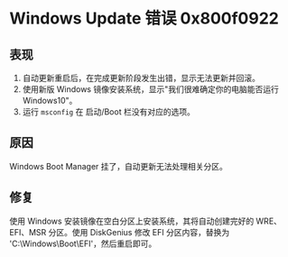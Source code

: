 # Windows Update 错误 0x800f0922

## 表现

1. 自动更新重启后，在完成更新阶段发生出错，显示无法更新并回滚。
2. 使用新版 Windows 镜像安装系统，显示"我们很难确定你的电脑能否运行Windows10"。
3. 运行 `msconfig` 在 启动/Boot 栏没有对应的选项。

## 原因

Windows Boot Manager 挂了，自动更新无法处理相关分区。

## 修复

使用 Windows 安装镜像在空白分区上安装系统，其将自动创建完好的 WRE、EFI、MSR 分区。使用 DiskGenius 修改 EFI 分区内容，替换为 'C:\Windows\Boot\EFI'，然后重启即可。
